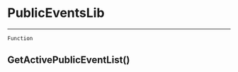 PublicEventsLib
===============

------------------------------------------------------------------------

`Function`

GetActivePublicEventList()
--------------------------
